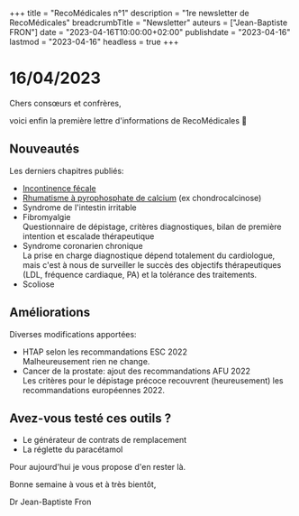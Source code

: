 +++
title = "RecoMédicales n°1"
description = "1re newsletter de RecoMédicales"
breadcrumbTitle = "Newsletter"
auteurs = ["Jean-Baptiste FRON"]
date = "2023-04-16T10:00:00+02:00"
publishdate = "2023-04-16"
lastmod = "2023-04-16"
headless = true
+++

# 16/04/2023

Chers consœurs et confrères,

voici enfin la première lettre d'informations de RecoMédicales 🚀

## Nouveautés

Les derniers chapitres publiés:

- [Incontinence fécale](https://recomedicales.fr/recommandations/incontinence-fecale/)
- [Rhumatisme à pyrophosphate de calcium](https://recomedicales.fr/recommandations/rhumatisme-pyrophosphate-chondrocalcinose/) (ex chondrocalcinose)
- Syndrome de l'intestin irritable
- Fibromyalgie  
  Questionnaire de dépistage, critères diagnostiques, bilan de première intention et escalade thérapeutique
- Syndrome coronarien chronique  
  La prise en charge diagnostique dépend totalement du cardiologue, mais c'est à nous de surveiller le succès des objectifs thérapeutiques (LDL, fréquence cardiaque, PA) et la tolérance des traitements.
- Scoliose

## Améliorations

Diverses modifications apportées:

- HTAP selon les recommandations ESC 2022  
  Malheureusement rien ne change.
- Cancer de la prostate: ajout des recommandations AFU 2022  
  Les critères pour le dépistage précoce recouvrent (heureusement) les recommandations européennes 2022.

## Avez-vous testé ces outils ?

- Le générateur de contrats de remplacement
- La réglette du paracétamol

Pour aujourd'hui je vous propose d'en rester là.

Bonne semaine à vous et à très bientôt,

Dr Jean-Baptiste Fron
